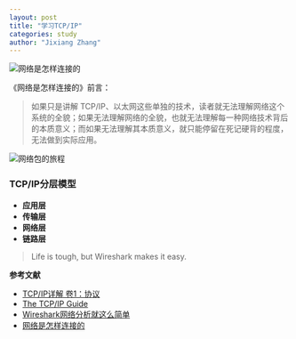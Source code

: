 ```yaml
---
layout: post
title: "学习TCP/IP"
categories: study
author: "Jixiang Zhang"
---
```


![网络是怎样连接的](https://tvax3.sinaimg.cn/large/d494c514ly1gahfwqjn3aj21jk0rpx1z.jpg)

《网络是怎样连接的》前言：

> 如果只是讲解 TCP/IP、以太网这些单独的技术，读者就无法理解网络这个系统的全貌；如果无法理解网络的全貌，也就无法理解每一种网络技术背后的本质意义；而如果无法理解其本质意义，就只能停留在死记硬背的程度，无法做到实际应用。

![网络包的旅程](https://tva1.sinaimg.cn/large/d494c514ly1gaiipdpvfdj20ze156e0p.jpg)

### TCP/IP分层模型

- **应用层**
- **传输层**
- **网络层**
- **链路层**

> Life is tough, but Wireshark makes it easy.

**参考文献**

- [TCP/IP详解 卷1：协议](https://book.douban.com/subject/26790659/)
- [The TCP/IP Guide](http://tcpipguide.com)
- [Wireshark网络分析就这么简单](https://book.douban.com/subject/26268767/)
- [网络是怎样连接的](https://book.douban.com/subject/26941639/)
